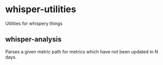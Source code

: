 # whisper-utilities
Utilities for whispery things

## whisper-analysis
Parses a given metric path for metrics which have not been updated in N days.